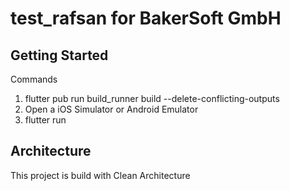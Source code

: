 # test_rafsan for BakerSoft GmbH


## Getting Started
Commands 
1. flutter pub run build_runner build --delete-conflicting-outputs
2. Open a  iOS Simulator or Android Emulator
3. flutter  run


## Architecture
This project is build with Clean Architecture



